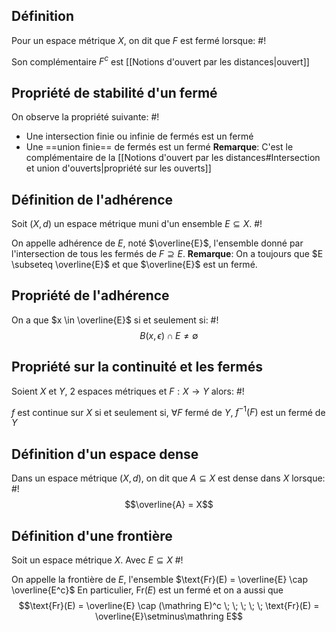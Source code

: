## Définition
Pour un espace métrique $X$, on dit que $F$ est fermé lorsque: #!

Son complémentaire $F^c$ est [[Notions d'ouvert par les distances|ouvert]] 
<!--ID: 1729504947040-->



## Propriété de stabilité d'un fermé
On observe la propriété suivante: #!

- Une intersection finie ou infinie de fermés est un fermé
- Une ==union finie== de fermés est un fermé
**Remarque**: C'est le complémentaire de la [[Notions d'ouvert par les distances#Intersection et union d'ouverts|propriété sur les ouverts]]
<!--ID: 1729504947043-->



## Définition de l'adhérence
Soit $(X,d)$ un espace métrique muni d'un ensemble $E \subseteq X$. #!

On appelle adhérence de $E$, noté $\overline{E}$, l'ensemble donné par l'intersection de tous les fermés de $F \supseteq E$.
**Remarque**: On a toujours que $E \subseteq \overline{E}$ et que $\overline{E}$ est un fermé.
<!--ID: 1729504947045-->



## Propriété de l'adhérence
On a que $x \in \overline{E}$ si et seulement si: #!
$$B(x, \epsilon) \cap E \not = \emptyset$$
<!--ID: 1729504947048-->



## Propriété sur la continuité et les fermés
Soient $X$ et $Y$, 2 espaces métriques et $F: X \to Y$ alors: #!

$f$ est continue sur $X$ si et seulement si, $\forall F$ fermé de $Y$, $f^{-1}(F)$ est un fermé de $Y$
<!--ID: 1729504947050-->




## Définition d'un espace dense
Dans un espace métrique $(X, d)$, on dit que $A \subseteq X$ est dense dans $X$ lorsque: #!
$$\overline{A} = X$$
<!--ID: 1729504947053-->




## Définition d'une frontière
Soit un espace métrique $X$. Avec $E \subseteq X$ #!

On appelle la frontière de $E$, l'ensemble $\text{Fr}(E) = \overline{E} \cap \overline{E^c}$ 
En particulier, $\text{Fr}(E)$ est un fermé et on a aussi que
$$\text{Fr}(E) = \overline{E} \cap (\mathring E)^c \; \; \; \; \; \text{Fr}(E) = \overline{E}\setminus\mathring E$$
<!--ID: 1729504947055-->


